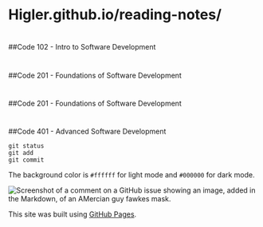 # Higler.github.io/reading-notes/
#
##Code 102 - Intro to Software Development
#
##Code 201 - Foundations of Software Development
#
##Code 201 - Foundations of Software Development
#
##Code 401 - Advanced Software Development

```
git status
git add
git commit
```

The background color is `#ffffff` for light mode and `#000000` for dark mode.

![Screenshot of a comment on a GitHub issue showing an image, added in the Markdown, of an AMercian guy fawkes mask.](https://avatars.githubusercontent.com/u/35553188?v=4)





This site was built using [GitHub Pages](https://pages.github.com/).
